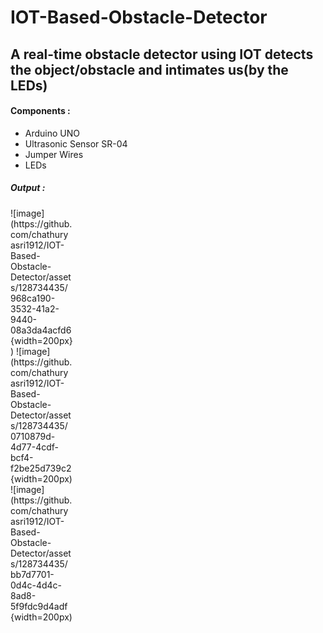 # IOT-Based-Obstacle-Detector
A real-time obstacle detector using IOT detects the object/obstacle and intimates us(by the LEDs)
--------------------------------------------------------------------------------------------------
#### Components :
  - Arduino UNO
  - Ultrasonic Sensor SR-04
  - Jumper Wires
  - LEDs
##### Output : 
<div style="width:100px ; height:60px">
![image](https://github.com/chathuryasri1912/IOT-Based-Obstacle-Detector/assets/128734435/968ca190-3532-41a2-9440-08a3da4acfd6 {width=200px}) 
![image](https://github.com/chathuryasri1912/IOT-Based-Obstacle-Detector/assets/128734435/0710879d-4d77-4cdf-bcf4-f2be25d739c2 {width=200px)
![image](https://github.com/chathuryasri1912/IOT-Based-Obstacle-Detector/assets/128734435/bb7d7701-0d4c-4d4c-8ad8-5f9fdc9d4adf {width=200px)
<div>


